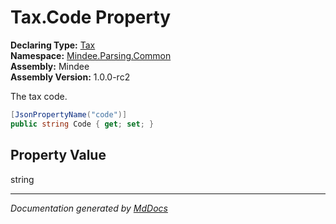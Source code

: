 ﻿<!--  
  <auto-generated>   
    The contents of this file were generated by a tool.  
    Changes to this file may be list if the file is regenerated  
  </auto-generated>   
-->

# Tax.Code Property

**Declaring Type:** [Tax](../index.md)  
**Namespace:** [Mindee.Parsing.Common](../../index.md)  
**Assembly:** Mindee  
**Assembly Version:** 1.0.0\-rc2

The tax code.

```csharp
[JsonPropertyName("code")]
public string Code { get; set; }
```

## Property Value

string

___

*Documentation generated by [MdDocs](https://github.com/ap0llo/mddocs)*
